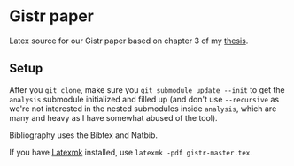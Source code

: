 Gistr paper
===========

Latex source for our Gistr paper based on chapter 3 of my [thesis](https://github.com/wehlutyk/thesis).

Setup
-----

After you `git clone`, make sure you `git submodule update --init` to get the `analysis` submodule initialized and filled up (and don't use `--recursive` as we're not interested in the nested submodules inside `analysis`, which are many and heavy as I have somewhat abused of the tool).

Bibliography uses the Bibtex and Natbib.

If you have [Latexmk](https://www.ctan.org/pkg/latexmk/) installed, use `latexmk -pdf gistr-master.tex`.
